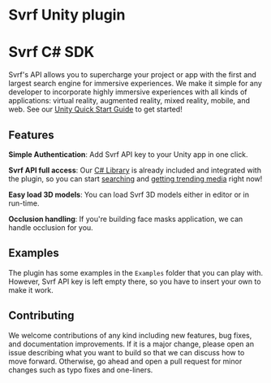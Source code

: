 # Svrf Unity plugin

# Svrf C# SDK

Svrf's API allows you to supercharge your project or app with the first and largest search engine for immersive experiences. We make it simple for any developer to incorporate highly immersive experiences with all kinds of applications: virtual reality, augmented reality, mixed reality, mobile, and web. See our [Unity Quick Start Guide][] to get started!

## Features

__Simple Authentication__: Add Svrf API key to your Unity app in one click.

__Svrf API full access__: Our [C# Library][] is already included and integrated with the plugin, so you can start [searching][] and [getting trending media][] right now!

__Easy load 3D models__: You can load Svrf 3D models either in editor or in run-time.

__Occlusion handling__: If you're building face masks application, we can handle occlusion for you.

## Examples

The plugin has some examples in the `Examples` folder that you can play with. However, Svrf API key is left empty there, so you have to insert your own to make it work.

## Contributing

We welcome contributions of any kind including new features, bug fixes, and documentation improvements.  If it is a major change, please open an issue describing what you want to build so that we can discuss how to move forward. Otherwise, go ahead and open a pull request for minor changes such as typo fixes and one-liners.

[Unity Quick Start Guide]: https://docs.svrf.com/docs/unity
[C# Library]: https://github.com/Svrf/svrf-csharp
[searching]: https://docs.svrf.com/reference/csharp-mediaapi#csharp-search
[getting trending media]: https://docs.svrf.com/reference/csharp-mediaapi#csharp-gettrending
